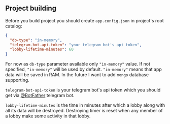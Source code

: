 ## Project building
Before you build project you should create `app.config.json` in project's root catalog:
```json
{
  "db-type": "in-memory",
  "telegram-bot-api-token": "your telegram bot's api token",
  "lobby-lifetime-minutes": 60
}
```

For now as `db-type` parameter available only `"in-memory"` value.
If not specified, `"in-memory"` will be used by default.
 `"in-memory"` means that app data will be saved in RAM. In the future I want to add `mongo` database supporting.
 
 `telegram-bot-api-token` is your telegram bot's api token which you should get via [@BotFather](https://t.me/BotFather) telegram bot.
 
 `lobby-lifetime-minutes` is the time in minutes after which a lobby along with all its data will be destroyed.
 Destroying timer is reset when any member of a lobby make some activity in that lobby.